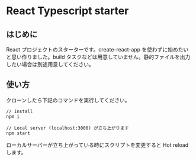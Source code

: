 # React Typescript starter

## はじめに

React プロジェクトのスターターです。create-react-app を使わずに始めたいと思い作りました。build タスクなどは用意していません。静的ファイルを出力したい場合は別途用意してください。

## 使い方

クローンしたら下記のコマンドを実行してください。

```
// install
npm i

// Local server (localhost:3000) が立ち上がります
npm start
```

ローカルサーバーが立ち上がっている時にスクリプトを変更すると Hot reload します。
